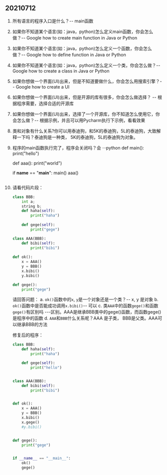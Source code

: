 
## 20210712
1. 所有语言的程序入口是什么？-- main函数
3. 如果你不知道某个语言(如：java，python)怎么定义main函数，你会怎么做？-- Google how to create main function in Java or Python
4. 如果你不知道某个语言(如：java，python)怎么定义一个函数，你会怎么做？-- Google how to define function in Java or Python
5. 如果你不知道某个语言(如：java，python)怎么定义一个类，你会怎么做？-- Google how to create a class in Java or Python
6. 如果你想做一个界面(UI)出来，但是不知道要做什么，你会怎么用搜索引擎？-- Google how to create a UI 
7. 如果你想做一个界面(UI)出来，但是开源的库有很多，你会怎么做选择？ -- 根据程序需要，选择合适的开源库
8. 如果你想做一个界面(UI)出来，选择了一个开源库，你不知道怎么使用它，你会怎么做？-- 根据示例，并且可以用Pycharm执行下示例，看看效果
9. 类和对象有什么关系?你可以用泰迪狗，和5K的泰迪狗，5L的泰迪狗，大致解释一下吗？泰迪狗是一种类， 5K的泰迪狗，5L的泰迪狗为对象。
10. 程序的main函数执行完了，程序会关闭吗？会
    ···python
    def main():
        print("hello")


    def aaa():
        print("world")


    if __name__ == "__main__":
        main()
        aaa()
    ```
12. 请看代码片段：
    ```python
    class BBB:
        int a;
        string b;
        def haha(self):
            print("haha")
            
        def gege(self):
            print("gege")
    
    class AAA(BBB):
        def bibi(self):
            print("bibi")
            
    def ok():
        x = AAA()
        y = BBB()
        x.bibi()
        y.bibi()
    
    def gege():
        print("gege")
    ```
    请回答问题：
    a. `ok()`函数中的`x`, `y`是一个对象还是一个类？-- x, y 是对象
    b. `ok()`函数中是否能成功调用`x.bibi()`-- 可以
    c. 类`AAA`中的函数`gege()`和函数`gege()`有区别吗 ---区别。AAA是继承BBB类中的gege()函数，而函数gege()是程序中的函数
    d. `AAA`和`BBB`什么关系呢？AAA 是子类， BBB是父类。AAA可以继承BBB的方法
    
    修复后的程序：
    ```python
    class BBB:
        def haha(self):
            print("haha")

        def gege(self):
            print("hello")


    class AAA(BBB):
        def bibi(self):
            print("bibi")


    def ok():
        x = AAA()
        y = BBB()
        x.bibi()
        x.gege()
        #y.bibi()


    def gege():
        print("gege")


    if __name__ == "__main__":
        ok()
        gege()
    ```
